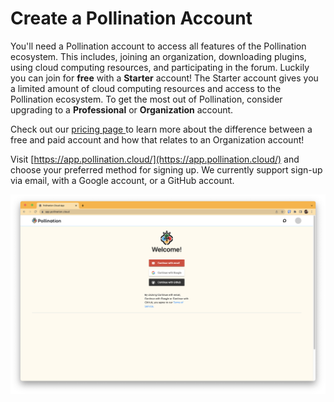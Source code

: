 # Create a Pollination Account

You'll need a Pollination account to access all features of the Pollination ecosystem. This includes, joining an organization, downloading plugins, using cloud computing resources, and participating in the forum. Luckily you can join for **free** with a **Starter** account! The Starter account gives you a limited amount of cloud computing resources and access to the Pollination ecosystem. To get the most out of Pollination, consider upgrading to a **Professional** or **Organization** account.&#x20;

Check out our [pricing page ](https://www.pollination.cloud/pricing-platform)to learn more about the difference between a free and paid account and how that relates to an Organization account!&#x20;

Visit [https://app.pollination.cloud/](https://app.pollination.cloud/) and choose your preferred method for signing up. We currently support sign-up via email, with a Google account, or a GitHub account.&#x20;

![](<../.gitbook/assets/web_create_account.png>)
